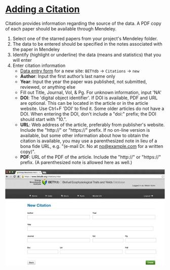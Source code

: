 #  [Adding a Citation](https://www.betydb.org/citations/new)

Citation provides information regarding the source of the data. 
A PDF copy of each paper should be available through Mendeley.

1.  Select one of the starred papers from your project's Mendeley folder.
2.  The data to be entered should be specified in the notes associated
    with the paper in Mendeley
3.  Identify (highlight or underline) the data (means and statistics)
    that you will enter
4.  Enter citation information 
    * [Data entry form](https://www.betydb.org/citations/new) for a new
        site: `BETYdb` → `Citations` → `new`
    *  **Author**: Input the first author’s last name only
    *  **Year**: Input the year the paper was published, not submitted, reviewed,
        or anything else
    *  Fill out Title, Journal, Vol, & Pg. For unknown information, input 'NA'
    *  **DOI**: The 'digital object identifier'. If DOI is available, PDF and
        URL are optional. This can be located in the article or in the
        article website. Use Ctrl+F 'DOI' to find it. Some older
        articles do not have a DOI.
        When entering the DOI, don't include a "doi:" prefix; the DOI should start with "10.".
    *  **URL**: Web address of the article, preferably from publisher's website.  Include the "http://" or "https://" prefix.  If no on-line version is available, but some other information about how to obtain the citation is available, you may use a parenthesized note in lieu of a bona fide URL, e.g. "(e-mail Dr. No at no@example.com for a written copy)".
    *  **PDF**: URL of the PDF of the article.    Include the "http://" or "https://" prefix.  (A parenthesized note is allowed here as well.)

![](figures/Addnewcitation2/Addnewcitation2.jpg)
